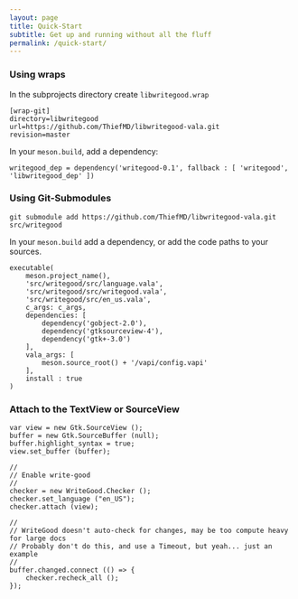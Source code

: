 ```yaml
---
layout: page
title: Quick-Start
subtitle: Get up and running without all the fluff
permalink: /quick-start/
---
```


### Using wraps

In the subprojects directory create `libwritegood.wrap`

```
[wrap-git]
directory=libwritegood
url=https://github.com/ThiefMD/libwritegood-vala.git
revision=master
```

In your `meson.build`, add a dependency:

```
writegood_dep = dependency('writegood-0.1', fallback : [ 'writegood', 'libwritegood_dep' ])
```

### Using Git-Submodules

```
git submodule add https://github.com/ThiefMD/libwritegood-vala.git src/writegood
```

In your `meson.build` add a dependency, or add the code paths to your sources.

```
executable(
    meson.project_name(),
    'src/writegood/src/language.vala',
    'src/writegood/src/writegood.vala',
    'src/writegood/src/en_us.vala',
    c_args: c_args,
    dependencies: [
        dependency('gobject-2.0'),
        dependency('gtksourceview-4'),
        dependency('gtk+-3.0')
    ],
    vala_args: [
        meson.source_root() + '/vapi/config.vapi'
    ],
    install : true
)
```

### Attach to the TextView or SourceView

```vala
var view = new Gtk.SourceView ();
buffer = new Gtk.SourceBuffer (null);
buffer.highlight_syntax = true;
view.set_buffer (buffer);

//
// Enable write-good
//
checker = new WriteGood.Checker ();
checker.set_language ("en_US");
checker.attach (view);

//
// WriteGood doesn't auto-check for changes, may be too compute heavy for large docs
// Probably don't do this, and use a Timeout, but yeah... just an example
//
buffer.changed.connect (() => {
    checker.recheck_all ();
});
```
